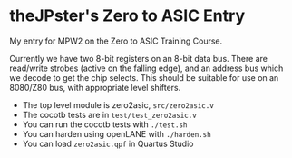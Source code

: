 # theJPster's Zero to ASIC Entry

My entry for MPW2 on the Zero to ASIC Training Course.

Currently we have two 8-bit registers on an 8-bit data bus. There are read/write strobes (active on the falling edge), and an address bus which we decode to get the chip selects. This should be suitable for use on an 8080/Z80 bus, with appropriate level shifters.

* The top level module is zero2asic, `src/zero2asic.v`
* The cocotb tests are in `test/test_zero2asic.v`
* You can run the cocotb tests with `./test.sh`
* You can harden using openLANE with `./harden.sh`
* You can load `zero2asic.qpf` in Quartus Studio


